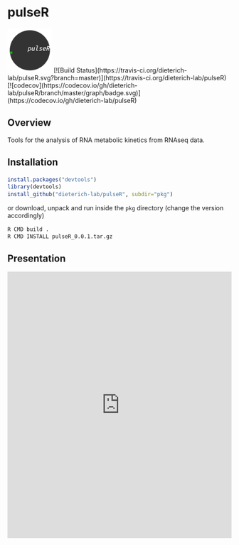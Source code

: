 # pulseR  

<img src="../logo.gif" width="100"> 
[![Build Status](https://travis-ci.org/dieterich-lab/pulseR.svg?branch=master)](https://travis-ci.org/dieterich-lab/pulseR)
[![codecov](https://codecov.io/gh/dieterich-lab/pulseR/branch/master/graph/badge.svg)](https://codecov.io/gh/dieterich-lab/pulseR)

## Overview 

Tools for the analysis of RNA metabolic kinetics from RNAseq data.


## Installation
```r
install.packages("devtools")
library(devtools)
install_github("dieterich-lab/pulseR", subdir="pkg")
```

or download, unpack and run inside the `pkg` directory
(change the version accordingly)

```shell
R CMD build .
R CMD INSTALL pulseR_0.0.1.tar.gz
```

## Presentation

<div>
<iframe  src="https://alexey0308.github.io/tk/pulseR/slides.html"
style="width:100%; height:600px; border:none;">
</iframe>
</div>